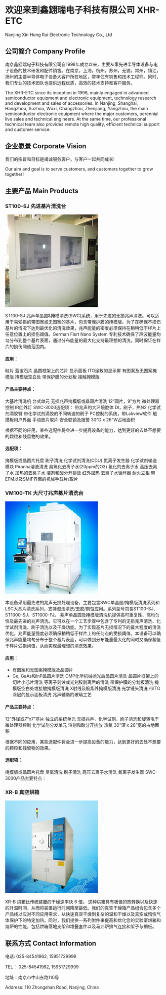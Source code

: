# 欢迎来到鑫翝瑞电子科技有限公司 XHR-ETC
Nanjing Xin Hong Rui Electronic Technology Co., Ltd

## 公司简介 Company Profile

南京鑫翝瑞电子科技有限公司自1998年成立以来，主要从事先进半导体设备与电子设备的技术研发和配件销售。在南京，上海，杭州，苏州，无锡，常州，镇江，扬州的主要半导体电子设备大客户所在地区，常年住有销售和技术工程师。同时，我们专业的技术团队也提供远程优质，高效的技术支持和客户服务。

The XHR-ETC since its inception in 1998, mainly engaged in advanced semiconductor equipment and electronic equipment, technology research and development and sales of accessories. In Nanjing, Shanghai, Hangzhou, Suzhou, Wuxi, Changzhou, Zhenjiang, Yangzhou, the main semiconductor electronic equipment where the major customers, perennial live sales and technical engineers. At the same time, our professional technical team also provides remote high quality, efficient technical support and customer service.

## 企业愿景 Corporate Vision

我们的宗旨和目标是竭诚服务客户，与客户一起共同成长! 

Our aim and goal is to serve customers, and customers together to grow together!

## 主要产品 Main Products

### ST100-SJ 先进基片清洗台
![Image](./3.jpg)

ST100-SJ 兆声单晶圆&掩模清洗(SWC)系统，用于先进的无损兆声清洗。可以适用于易受损的带图案或无图案的基片，包含带保护膜的掩模版。为了在确保不损伤基片的情况下达到最优化的清洗效果，兆声能量的密度必须保持在稍稍低于样片上任意位置上的损伤阈值。German Fisrt Nano System 专利技术确保了声波能量均匀分布到整个基片表面，通过分布能量的最大化支持最理想的清洗，同时保证在样片的损伤阈值范围内。

#### 应用：
硅片
蓝宝石片
晶圆框架上的芯片
显示面板
ITO涂敷的显示屏
有图案及无图案掩模版
掩模版空白处
带保护膜的分划板
接触掩模版

#### 产品主要特点：
大基片清洗机
台式单元
无损兆声掩模版或晶圆片清洗
12”圆片，9”方片
微处理器控制
IR红外灯
SWC-3000选配项：
带兆声的大环境腔体
DI，刷子，热N2
化学试剂滴胶臂
带化学试剂滴胶的不同转速的刷子
PC控制的系统，带Labview软件
触摸板用户界面
手动放片取片
安全联锁及报警
30”D x 26”W占地面积

根据不同的应用，某些选配件将会进一步提高设备的能力，达到更好的去处不想要的颗粒和残留物的效果。
#### 选配项：
掩模版或晶圆片托盘
刷子清洗
化学试剂清洗(CDU)
氮离子发生器
化学试剂输送模块
Piranha溶液清洗
臭氧化去离子水(20ppm的O3)
氢化的去离子水
高压去离子水
加热的去离子水
溶剂和酸分开排放
红外加热
去离子水循环器
耐火立柜
带EFM以及SMIF界面的机械手载片/取片

### VM100-TK 大尺寸兆声基片清洗台
![Image](./1.jpg)

本设备采用最先进的兆声无损处理设备，主要包含SWC单晶圆/掩模版清洗系列和LSC大基片清洗系列，支持湿法清洗/去胶/刻蚀应用。系列型号包含ST100-SJ、ST1000-SJ、ST1000-FJ。
兆声单晶圆及掩模版清洗机提供高可重复性、高均匀性及最先进的兆声清洗。它可以在一个工艺步骤中包含了专利的无损兆声清洗、化学试剂清洗、刷子清洗以及干燥功能。为了实现基片无损情况下的最大程度的清洗优化，兆声能量强度必须确保稍稍低于样片上的任何点的受损阈值。本设备可以确保兆声能量均匀分布于整个基片表面，可以做到分布能量最大化的同时又确保稍低于样片受损阈值，从而实现最理想的清洗效果。

#### 应用：
* 有图案和无图案掩模版及晶圆片
* Ge, GaAs和InP晶圆片清洗
CMP化学机械抛光后晶圆片清洗
晶圆片框架上的切片小芯片清洗
等离子刻蚀或光刻胶剥离后的清洗
带保护膜的分划板清洗
掩模版空白处或接触掩模版清洗
X射线及极紫外掩模版清洗
光学镜头清洗
带ITO涂层的显示面板清洗
兆声辅助的玻璃工艺

#### 产品主要特点：
12”外径或7”x7”基片
独立的系统单元
无损兆声，化学试剂，刷子清洗和旋转甩干
微处理器控制
化学试剂分发单元
溶剂和酸分开排放
热氮
30”深 x 26”宽的占地面积

根据不同的应用，某些选配件将会进一步提高设备的能力，达到更好的去处不想要的颗粒和残留物的效果。
#### 选配项：
掩模版或晶圆片托盘
臭氧清洗
刷子清洗
高压去离子水清洗
氮离子发生器
SWC-3000产品主要特点：

### XR-B 真空烘箱
![Image](./2.jpg)

XR-B 烘箱比传统装置的干燥速率快 6 倍。 这种烘箱具有极佳的热转换以及快速的升温时间，从而将装置运行时间降至最低。我们的真空干燥箱产品组合包含多个产品线以应对不同应用需求，从快速真空干燥到复杂的温和干燥以及真空或惰性气体保护下的特定加热。同时，我们提供一系列附件来提高和优化您的实验室烘箱和熔炉的性能，包括烘箱落地支架和堆叠套件以及马弗炉排气连接和架子与搁板。

## 联系方式 Contact Information

电话: 025-84541962, 15951729999

TEL： 025-84541962, 15951729999

地址：南京市中山东路110号

Address: 110 Zhongshan Road, Nanjing, China


